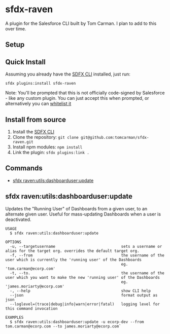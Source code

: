 # sfdx-raven

A plugin for the Salesforce CLI built by Tom Carman. I plan to add to this over time.

## Setup

## Quick Install
Assuming you already have the [SDFX CLI](https://developer.salesforce.com/docs/atlas.en-us.sfdx_setup.meta/sfdx_setup/sfdx_setup_install_cli.htm) installed, just run:

`sfdx plugins:install sfdx-raven`

Note: You'll be prompted that this is not officially code-signed by Salesforce - like any custom plugin. You can just accept this when prompted, or alternatively you can [whitelist it](https://developer.salesforce.com/blogs/2017/10/salesforce-dx-cli-plugin-update.html)

## Install from source
1. Install the [SDFX CLI](https://developer.salesforce.com/docs/atlas.en-us.sfdx_setup.meta/sfdx_setup/sfdx_setup_install_cli.htm)
2. Clone the repository: `git clone git@github.com:tomcarman/sfdx-raven.git`
3. Install npm modules: `npm install`
4. Link the plugin: `sfdx plugins:link .`


## Commands

- [sfdx raven:utils:dashboarduser:update](#sfdx-ravenutilsdashboarduserupdate)



## sfdx raven:utils:dashboarduser:update

Updates the "Running User" of Dashboards from a given user, to an alternate given user. Useful for mass-updating Dashboards when a user is deactivated.

```
USAGE
  $ sfdx raven:utils:dashboarduser:update

OPTIONS
  -u, --targetusername                             sets a username or alias for the target org. overrides the default target org.
  -f, --from                                       the username of the user which is currently the 'running user' of the Dashboards 
                                                   eg. 'tom.carman@ecorp.com'
  -t, --to.                                        the username of the user which you want to make the new 'running user' of the Dashboards 
                                                   eg. 'james.moriarty@ecorp.com'
  -, --help                                        show CLI help
  --json                                           format output as json
  --loglevel=(trace|debug|info|warn|error|fatal)   logging level for this command invocation

EXAMPLES
  $ sfdx raven:utils:dashboarduser:update -u ecorp-dev --from tom.carman@ecorp.com --to james.moriarty@ecorp.com`
```
